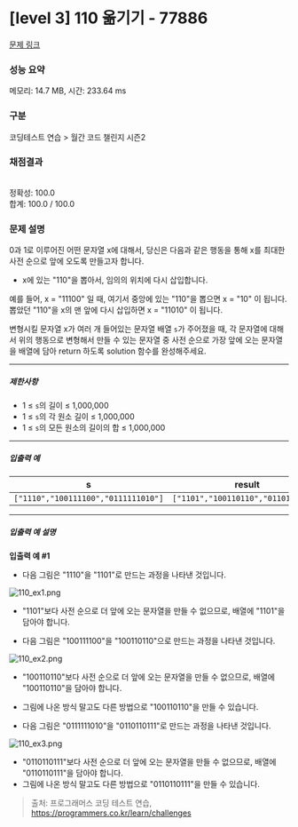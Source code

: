 # [level 3] 110 옮기기 - 77886 

[문제 링크](https://school.programmers.co.kr/learn/courses/30/lessons/77886) 

### 성능 요약

메모리: 14.7 MB, 시간: 233.64 ms

### 구분

코딩테스트 연습 > 월간 코드 챌린지 시즌2

### 채점결과

<br/>정확성: 100.0<br/>합계: 100.0 / 100.0

### 문제 설명

<p>0과 1로 이루어진 어떤 문자열 x에 대해서, 당신은 다음과 같은 행동을 통해 x를 최대한 사전 순으로 앞에 오도록 만들고자 합니다.</p>

<ul>
<li>x에 있는 "110"을 뽑아서, 임의의 위치에 다시 삽입합니다.</li>
</ul>

<p>예를 들어, x = "11100" 일 때, 여기서 중앙에 있는 "110"을 뽑으면 x = "10" 이 됩니다. 뽑았던 "110"을 x의 맨 앞에 다시 삽입하면 x = "11010" 이 됩니다.</p>

<p>변형시킬 문자열 x가 여러 개 들어있는 문자열 배열 <code>s</code>가 주어졌을 때, 각 문자열에 대해서 위의 행동으로 변형해서 만들 수 있는 문자열 중 사전 순으로 가장 앞에 오는 문자열을 배열에 담아 return 하도록 solution 함수를 완성해주세요.</p>

<hr>

<h5>제한사항</h5>

<ul>
<li>1 ≤ <code>s</code>의 길이 ≤ 1,000,000</li>
<li>1 ≤ <code>s</code>의 각 원소 길이 ≤ 1,000,000</li>
<li>1 ≤ <code>s</code>의 모든 원소의 길이의 합 ≤ 1,000,000</li>
</ul>

<hr>

<h5>입출력 예</h5>
<table class="table">
        <thead><tr>
<th>s</th>
<th>result</th>
</tr>
</thead>
        <tbody><tr>
<td><code>["1110","100111100","0111111010"]</code></td>
<td><code>["1101","100110110","0110110111"]</code></td>
</tr>
</tbody>
      </table>
<hr>

<h5>입출력 예 설명</h5>

<p><strong>입출력 예 #1</strong></p>

<ul>
<li>다음 그림은 "1110"을 "1101"로 만드는 과정을 나타낸 것입니다.</li>
</ul>

<p><img src="https://grepp-programmers.s3.ap-northeast-2.amazonaws.com/files/production/9a8fd58d-71cd-44e9-b9ad-f1f87e653975/110_ex1.png" title="" alt="110_ex1.png"></p>

<ul>
<li><p>"1101"보다 사전 순으로 더 앞에 오는 문자열을 만들 수 없으므로, 배열에 "1101"을 담아야 합니다.</p></li>
<li><p>다음 그림은 "100111100"을 "100110110"으로 만드는 과정을 나타낸 것입니다.</p></li>
</ul>

<p><img src="https://grepp-programmers.s3.ap-northeast-2.amazonaws.com/files/production/a0c471b7-5bc0-4c0c-914b-f864919fed37/110_ex2.png" title="" alt="110_ex2.png"></p>

<ul>
<li>"100110110"보다 사전 순으로 더 앞에 오는 문자열을 만들 수 없으므로, 배열에 "100110110"을 담아야 합니다.</li>
<li><p>그림에 나온 방식 말고도 다른 방법으로 "100110110"을 만들 수 있습니다.</p></li>
<li><p>다음 그림은 "0111111010"을 "0110110111"로 만드는 과정을 나타낸 것입니다.</p></li>
</ul>

<p><img src="https://grepp-programmers.s3.ap-northeast-2.amazonaws.com/files/production/52534d0b-8883-444e-aa5e-1ca7512a7b7b/110_ex3.png" title="" alt="110_ex3.png"></p>

<ul>
<li>"0110110111"보다 사전 순으로 더 앞에 오는 문자열을 만들 수 없으므로, 배열에 "0110110111"을 담아야 합니다.</li>
<li>그림에 나온 방식 말고도 다른 방법으로 "0110110111"을 만들 수 있습니다.</li>
</ul>


> 출처: 프로그래머스 코딩 테스트 연습, https://programmers.co.kr/learn/challenges
